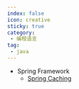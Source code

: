 ```yaml
---
index: false
icon: creative
sticky: true
category:
 - 编程语言
tag:
 - java
---
```


- Spring Framework
  - [Spring Caching](/docs/code/spring/framework/caching)
